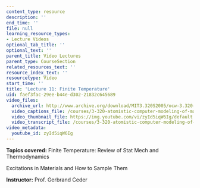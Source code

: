 ```yaml
---
content_type: resource
description: ''
end_time: ''
file: null
learning_resource_types:
- Lecture Videos
optional_tab_title: ''
optional_text: ''
parent_title: Video Lectures
parent_type: CourseSection
related_resources_text: ''
resource_index_text: ''
resourcetype: Video
start_time: ''
title: 'Lecture 11: Finite Temperature'
uid: faef3fac-29ee-b44e-d302-21832c645689
video_files:
  archive_url: http://www.archive.org/download/MIT3.320S2005/ocw-3.320-lec-9-10mar05-220k.mp4
  video_captions_file: /courses/3-320-atomistic-computer-modeling-of-materials-sma-5107-spring-2005/b459ee2360195d80b40af22a15e60063_zyId5iqW6Ig.vtt
  video_thumbnail_file: https://img.youtube.com/vi/zyId5iqW6Ig/default.jpg
  video_transcript_file: /courses/3-320-atomistic-computer-modeling-of-materials-sma-5107-spring-2005/8a60f2a64a17b877a5a22e82e45051dc_zyId5iqW6Ig.pdf
video_metadata:
  youtube_id: zyId5iqW6Ig
---
```


**Topics covered:** Finite Temperature: Review of Stat Mech and Thermodynamics

Excitations in Materials and How to Sample Them

**Instructor:** Prof. Gerbrand Ceder